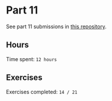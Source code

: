 # Part 11

See part 11 submissions in [this repository](https://github.com/rikurauhala/full-stack-open-pokedex).

## Hours

Time spent: `12 hours`

## Exercises

Exercises completed: `14 / 21`
